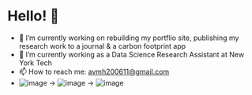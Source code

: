 # Hello! 👋
- 🔭 I’m currently working on rebuilding my portflio site, publishing my research work to a journal & a carbon footprint app
- 🌱 I’m currently working as a Data Science Research Assistant at New York Tech
- 📫 How to reach me: avmh200611@gmail.com
- ![image](https://user-images.githubusercontent.com/15827866/133343520-fac659af-dbc2-4134-8d39-ebad480f8524.png)
-> ![image](https://user-images.githubusercontent.com/15827866/133343498-d442f498-4730-46b9-8fc0-b8fd6dcab707.png) -> ![image](https://user-images.githubusercontent.com/15827866/133343520-fac659af-dbc2-4134-8d39-ebad480f8524.png) 

<!--
**Amgit2/Amgit2** is a ✨ _special_ ✨ repository because its `README.md` (this file) appears on your GitHub profile.

Here are some ideas to get you started:


- 👯 I’m looking to collaborate on ...
- 🤔 I’m looking for help with ...
- 💬 Ask me about ...

- 😄 Pronouns: ...
- ⚡ Fun fact: ...
-->
